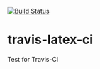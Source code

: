 [![Build Status](https://travis-ci.org/hollesse/travis-latex-ci.svg?branch=master)](https://travis-ci.org/HughParsonage//travis-latex-ci)

# travis-latex-ci
Test for Travis-CI 


